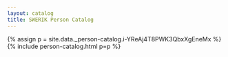 ```yaml
---
layout: catalog
title: SWERIK Person Catalog
---
```

{% assign p = site.data._person-catalog.i-YReAj4T8PWK3QbxXgEneMx %}
{% include person-catalog.html p=p %}

